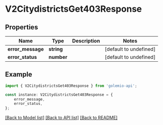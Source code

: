 # V2CitydistrictsGet403Response


## Properties

Name | Type | Description | Notes
------------ | ------------- | ------------- | -------------
**error_message** | **string** |  | [default to undefined]
**error_status** | **number** |  | [default to undefined]

## Example

```typescript
import { V2CitydistrictsGet403Response } from 'golemio-api';

const instance: V2CitydistrictsGet403Response = {
    error_message,
    error_status,
};
```

[[Back to Model list]](../README.md#documentation-for-models) [[Back to API list]](../README.md#documentation-for-api-endpoints) [[Back to README]](../README.md)
